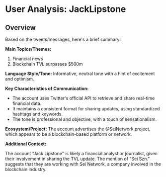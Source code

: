 # User Analysis: JackLipstone

## Overview

Based on the tweets/messages, here's a brief summary:

**Main Topics/Themes:**

1. Financial news
2. Blockchain TVL surpasses $500m

**Language Style/Tone:**
Informative, neutral tone with a hint of excitement and optimism.

**Key Characteristics of Communication:**

* The account uses Twitter's official API to retrieve and share real-time financial data.
* It maintains a consistent format for sharing updates, using standardized hashtags and keywords.
* The tone is professional and objective, with a touch of sensationalism.

**Ecosystem/Project:**
The account advertises the @SeiNetwork project, which appears to be a blockchain-based platform or network.

**Additional Context:**

The account "Jack Lipstone" is likely a financial analyst or journalist, given their involvement in sharing the TVL update. The mention of "Sei Szn." suggests that they are working with Sei Network, a company involved in the blockchain industry.